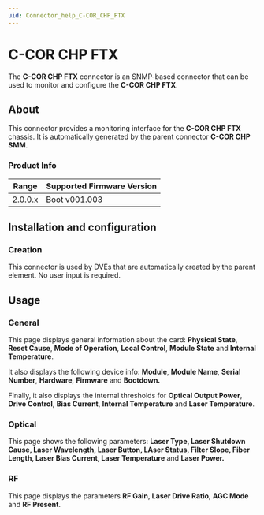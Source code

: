 ```yaml
---
uid: Connector_help_C-COR_CHP_FTX
---
```


# C-COR CHP FTX

The **C-COR CHP FTX** connector is an SNMP-based connector that can be used to monitor and configure the **C-COR CHP FTX**.

## About

This connector provides a monitoring interface for the **C-COR CHP FTX** chassis. It is automatically generated by the parent connector **C-COR CHP SMM**.

### Product Info

| Range | Supported Firmware Version |
|------------------|-----------------------------|
| 2.0.0.x          | Boot v001.003               |

## Installation and configuration

### Creation

This connector is used by DVEs that are automatically created by the parent element. No user input is required.

## Usage

### General

This page displays general information about the card: **Physical State**, **Reset Cause**, **Mode of Operation**, **Local Control**, **Module State** and **Internal Temperature**.

It also displays the following device info: **Module**, **Module Name**, **Serial Number**, **Hardware**, **Firmware** and **Bootdown.**

Finally, it also displays the internal thresholds for **Optical Output Power**, **Drive Control**, **Bias Current**, **Internal Temperature** and **Laser Temperature**.

### Optical

This page shows the following parameters: **Laser Type, Laser Shutdown Cause, Laser Wavelength, Laser Button, LAser Status, Filter Slope, Fiber Length, Laser Bias Current, Laser Temperature** and **Laser Power.**

### RF

This page displays the parameters **RF Gain**, **Laser Drive Ratio**, **AGC Mode** and **RF Present**.
